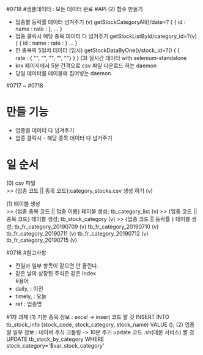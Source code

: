 #0718
#샘플데이터 : 모든 데이터 완료
#API
(2) 함수 만들기   
  - 업종별 등락률 데이터 넘겨주기    (v)
    getStockCategoryAll()/date=?
    {
      {
        id :
        name :
        rate :
      },
      ...
    }
  - 업종 클릭시 해당 종목 데이터 다 넘겨주기
    getStockListById/category_id=?(v)
    {
        {
            id :
            name :
            rate :
        }
        ...
    }
  - 한 종목의 5일치 데이터 (임시)
    getStockDataByOne()/stock_id=?()
    {
        {   
            rate : { "", "", "", "", ""}
        }
    }
(3) 실시간 데이터 with selenium-standalone   
  - krx 페이지에서 5분 간격으로 csv 파일 다운로드 하는 daemon   
  - 당일 데이터를 테이블에 집어넣는 daemon   

#0717 ~ #0718
# 만들 기능   
  - 업종별 데이터 다 넘겨주기   
  - 업종 클릭시 - 해당 종목 데이터 다 넘거주기   

# 일 순서   
  (0) csv 파일   
    >> {업종 코드 || 종목 코드};category_stocks.csv 생성 하기 (v)

  (1) 테이블 생성   
    >> {업종 종목 코드 || 업종 이름} 테이블 생성; tb_category_list (v)
    >> {업종 코드 || 종목 코드} 테이블 생성; tb_stock_category (v)
    >> {업종 코드 || 등락률 } 테이블 생성; tb_fr_category_20190709 (v)
    tb_fr_category_20190710 (v)
    tb_fr_category_20190711 (v)
    tb_fr_category_20190712 (v)
    tb_fr_category_20190715 (v)

#0716
#참고사항   
- 전일과 일부 항목이 같으면 안 올린다.   
- 같은 날의 상장된 주식은 같은 Index   
#용어   
- daily, : 이전   
- timely, : 오늘   
- ref : 업종명   

#1차 과제
(1) 기본 종목 정보 : excel -> insert 코드 짤 것
INSERT INTO tb_stock_info (stock_code, stock_category, stock_name) VALUE ();
(2) 업종별 일부 정보 : 네이버 주식 크롤링 -> 10분 주기 update 코드 .sh(데몬 서비스) 짤 것
UPDATE tb_stock_by_category WHERE stock_category='$var_stock_category'
